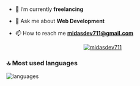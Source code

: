 <br>
  
- 🌱 I’m currently **freelancing**

- 💬 Ask me about **Web Development**

- 📫 How to reach me **midasdev711@gmail.com**

<p align="center">
  <a href="https://github.com/ryo-ma/github-profile-trophy"><img src="https://github-profile-trophy.vercel.app/?username=midasdev711&layout=compact&theme=tokyonight&column=7&margin-w=15&margin-h=15&no-frame=true&no-bg=true" alt="midasdev711" /></a>
</p>

### 🔝 Most used languages
  <img alt="languages" src="https://github-readme-stats.vercel.app/api/top-langs/?username=midasdev711&theme=github_dark&hide_border=true&hide=Jupyter%20Notebook,css,html,scss,python&layout=compact" />
